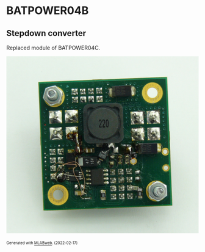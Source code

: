 <!--- PrjInfo ---> <!--- Please remove this line after manually editing --->
<!--- 00a56be08b96043df9e37d6aff7b6990 --->
<!--- Created:2022-02-17 11:06:17.892611: ---> 
<!--- Author:: ---> 
<!--- AuthorEmail:: ---> 
<!--- Tags:: ---> 
<!--- Ust:: ---> 
<!--- Label --->
<!--- ELabel ---> 
<!--- Name:BATPOWER04B: --->
# BATPOWER04B
<!--- LongName --->
## Stepdown converter
<!--- ELongName ---> 

<!--- Lead --->
Replaced module of BATPOWER04C.
<!--- ELead ---> 

![BATPOWER04B](doc/img/BATPOWER04B_bottom_big1.jpg) 


<!--- Description --->
<!--- EDescription --->
<!--- Content --->
<!--- EContent --->
<sub><sup> Generated with [MLABweb](https://github.com/MLAB-project/MLABweb). (2022-02-17)</sup></sub>
